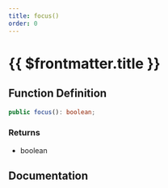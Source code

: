 ```yaml
---
title: focus()
order: 0
---
```


# {{ $frontmatter.title }}

<!--@include: ./focus_partial_header.md-->

## Function Definition

```ts
public focus(): boolean;
```

### Returns

* boolean

## Documentation

<!--@include: ./focus_partial_footer.md-->
